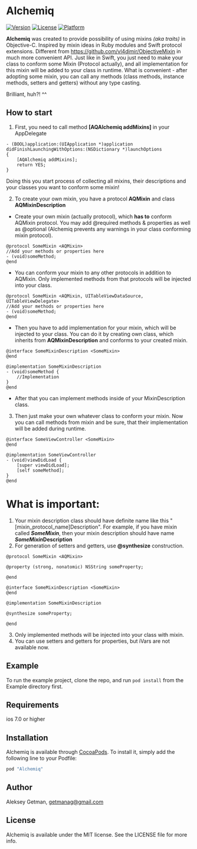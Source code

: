 # Alchemiq

[![Version](https://img.shields.io/cocoapods/v/Alchemiq.svg?style=flat)](http://cocoapods.org/pods/Alchemiq)
[![License](https://img.shields.io/cocoapods/l/Alchemiq.svg?style=flat)](http://cocoapods.org/pods/Alchemiq)
[![Platform](https://img.shields.io/cocoapods/p/Alchemiq.svg?style=flat)](http://cocoapods.org/pods/Alchemiq)

**Alchemiq** was created to provide possibility of using mixins *(aka traits)* in Objective-C. 
Inspired by mixin ideas in Ruby modules and Swift protocol extensions. 
Different from https://github.com/vl4dimir/ObjectiveMixin in much more convenient API. 
Just like in Swift, you just need to make your class to conform some Mixin (Protocol actually), and all implementation for this mixin will be added to your class in runtime. 
What is convenient - after adopting some mixin, you can call any methods (class methods, instance methods, setters and getters) without any type casting.

Brilliant, huh?! ^^

## How to start

1. First, you need to call method **[AQAlchemiq addMixins]** in your AppDelegate

```obj-c
- (BOOL)application:(UIApplication *)application didFinishLaunchingWithOptions:(NSDictionary *)launchOptions
{
    [AQAlchemiq addMixins];
    return YES;
}
```
Doing this you start process of collecting all mixins, their descriptions and your classes you want to conform some mixin!

2. To create your own mixin, you have a protocol **AQMixin** and class **AQMixinDescription**
+ Create your own mixin (actually protocol), which **has to** conform AQMixin protocol. You may add @required methods & properties as well as @optional (Alchemiq prevents any warnings in your class conforming mixin protocol).
```obj-c
@protocol SomeMixin <AQMixin>
//Add your methods or properties here
- (void)someMethod;
@end
```
+ You can conform your mixin to any other protocols in addition to AQMixin. Only implemented methods from that protocols will be injected into your class.
```obj-c
@protocol SomeMixin <AQMixin, UITableViewDataSource, UITableViewDelegate>
//Add your methods or properties here
- (void)someMethod;
@end
```
+ Then you have to add implementation for your mixin, which will be injected to your class. You can do it by creating own class, which inherits from **AQMixinDescription** and conforms to your created mixin.
```obj-c
@interface SomeMixinDescription <SomeMixin>
@end

@implementation SomeMixinDescription
- (void)someMethod {
    //Implementation
}
@end
```
+ After that you can implement methods inside of your MixinDescription class. 
3. Then just make your own whatever class to conform your mixin. Now you can call methods from mixin and be sure, that their implementation will be added during runtime.
```obj-c
@interface SomeViewController <SomeMixin>
@end

@implementation SomeViewController
- (void)viewDidLoad {
    [super viewDidLoad];
    [self someMethod];
}
@end
```
# What is important:
1. Your mixin description class should have definite name like this "[mixin_protocol_name]Description". 
For example, if you have mixin called ***SomeMixin***, then your mixin description should have name ***SomeMixin*Description**
2. For generation of setters and getters, use **@synthesize** construction.
```obj-c
@protocol SomeMixin <AQMixin>

@property (strong, nonatomic) NSString someProperty;

@end

@interface SomeMixinDescription <SomeMixin>
@end

@implementation SomeMixinDescription

@synthesize someProperty;

@end
```
3. Only implemented methods will be injected into your class with mixin.
4. You can use setters and getters for properties, but iVars are not available now.

## Example

To run the example project, clone the repo, and run `pod install` from the Example directory first.

## Requirements
ios 7.0 or higher

## Installation

Alchemiq is available through [CocoaPods](http://cocoapods.org). To install
it, simply add the following line to your Podfile:

```ruby
pod "Alchemiq"
```


## Author

Aleksey Getman, getmanag@gmail.com

## License

Alchemiq is available under the MIT license. See the LICENSE file for more info.
